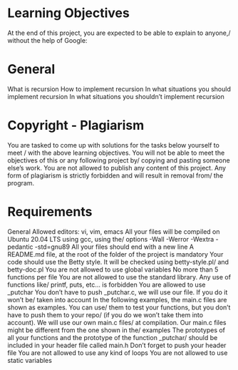 # Learning Objectives
At the end of this project, you are expected to be able to explain to anyone,/
without the help of Google:

# General
What is recursion
How to implement recursion
In what situations you should implement recursion
In what situations you shouldn’t implement recursion

# Copyright - Plagiarism
You are tasked to come up with solutions for the tasks below yourself to meet /
with the above learning objectives.
You will not be able to meet the objectives of this or any following project by/
copying and pasting someone else’s work.
You are not allowed to publish any content of this project.
Any form of plagiarism is strictly forbidden and will result in removal from/
the program.

# Requirements
General
Allowed editors: vi, vim, emacs
All your files will be compiled on Ubuntu 20.04 LTS using gcc, using the/
options -Wall -Werror -Wextra -pedantic -std=gnu89
All your files should end with a new line
A README.md file, at the root of the folder of the project is mandatory
Your code should use the Betty style. It will be checked using betty-style.pl/
and betty-doc.pl
You are not allowed to use global variables
No more than 5 functions per file
You are not allowed to use the standard library. Any use of functions like/
printf, puts, etc… is forbidden
You are allowed to use _putchar
You don’t have to push _putchar.c, we will use our file. If you do it won’t be/
taken into account
In the following examples, the main.c files are shown as examples. You can use/
them to test your functions, but you don’t have to push them to your repo/
(if you do we won’t take them into account). We will use our own main.c files/
at compilation. Our main.c files might be different from the one shown in the/
examples
The prototypes of all your functions and the prototype of the function _putchar/
should be included in your header file called main.h
Don’t forget to push your header file
You are not allowed to use any kind of loops
You are not allowed to use static variables